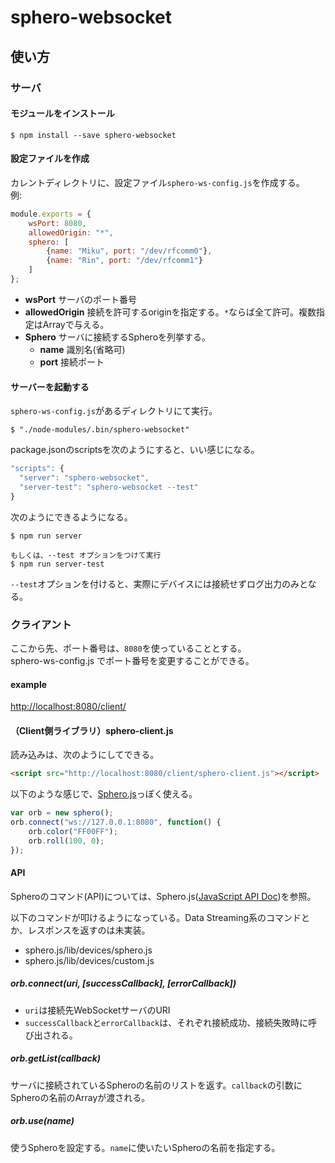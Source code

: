 # sphero-websocket

## 使い方
### サーバ
#### モジュールをインストール
```
$ npm install --save sphero-websocket
```

#### 設定ファイルを作成
カレントディレクトリに、設定ファイル`sphero-ws-config.js`を作成する。  
例:
```javascript
module.exports = {
    wsPort: 8080,
    allowedOrigin: "*",
    sphero: [
        {name: "Miku", port: "/dev/rfcomm0"},
        {name: "Rin", port: "/dev/rfcomm1"}
    ]
};
```
- **wsPort**
  サーバのポート番号
- **allowedOrigin**
  接続を許可するoriginを指定する。`*`ならば全て許可。複数指定はArrayで与える。
- **Sphero**
  サーバに接続するSpheroを列挙する。
  - **name** 識別名(省略可)
  - **port** 接続ポート

#### サーバーを起動する

`sphero-ws-config.js`があるディレクトリにて実行。
```
$ "./node-modules/.bin/sphero-websocket"
```

package.jsonのscriptsを次のようにすると、いい感じになる。

```js
"scripts": {
  "server": "sphero-websocket",
  "server-test": "sphero-websocket --test"
}
```

次のようにできるようになる。

```
$ npm run server

もしくは、--test オプションをつけて実行
$ npm run server-test
```

`--test`オプションを付けると、実際にデバイスには接続せずログ出力のみとなる。

### クライアント
ここから先、ポート番号は、`8080`を使っていることとする。  
sphero-ws-config.js でポート番号を変更することができる。

#### example
[http://localhost:8080/client/](http://localhost:8080/client/)

#### （Client側ライブラリ）sphero-client.js
読み込みは、次のようにしてできる。
```html
<script src="http://localhost:8080/client/sphero-client.js"></script>
```

以下のような感じで、[Sphero.js](https://github.com/orbotix/sphero.js)っぽく使える。
```js
var orb = new sphero();
orb.connect("ws://127.0.0.1:8080", function() {
    orb.color("FF00FF");
    orb.roll(100, 0);
});
```

#### API

Spheroのコマンド(API)については、Sphero.js([JavaScript API Doc](http://sdk.sphero.com/community-apis/javascript-sdk/))を参照。  
  
以下のコマンドが叩けるようになっている。Data Streaming系のコマンドとか、レスポンスを返すのは未実装。  
- sphero.js/lib/devices/sphero.js
- sphero.js/lib/devices/custom.js

##### orb.connect(uri, [successCallback], [errorCallback])
- `uri`は接続先WebSocketサーバのURI
- `successCallback`と`errorCallback`は、それぞれ接続成功、接続失敗時に呼び出される。

##### orb.getList(callback)
サーバに接続されているSpheroの名前のリストを返す。`callback`の引数にSpheroの名前のArrayが渡される。

##### orb.use(name)
使うSpheroを設定する。`name`に使いたいSpheroの名前を指定する。
